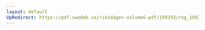 ```yaml
---
layout: default
UpRedirect: https://pdf.swedeb.se/riksdagen-volumeG-pdf/199293/reg_199293/reg_199293_0061.pdf
---
```

